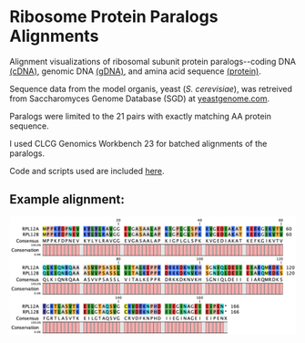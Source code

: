 # Ribosome Protein Paralogs Alignments

Alignment visualizations of ribosomal subunit protein paralogs--coding DNA [(cDNA)](https://github.com/samuelcampione/Ribosome-Protein-Paralogs-Alignments/tree/main/cDNA), genomic DNA [(gDNA)](https://github.com/samuelcampione/Ribosome-Protein-Paralogs-Alignments/tree/main/gDNA), and amina acid sequence [(protein)](https://github.com/samuelcampione/Ribosome-Protein-Paralogs-Alignments/tree/main/Protein).

Sequence data from the model organis, yeast (*S. cerevisiae*), was retreived from Saccharomyces Genome Database (SGD) at [yeastgenome.com](yeastgenome.com).

Paralogs were limited to the 21 pairs with exactly matching AA protein sequence.

I used CLCG Genomics Workbench 23 for batched alignments of the paralogs. 

Code and scripts used are included [here](https://github.com/samuelcampione/Ribosome-Protein-Paralogs-Alignments/tree/main/Code).

## Example alignment:

![alt text](https://github.com/samuelcampione/Ribosome-Protein-Paralogs-Alignments/blob/main/Protein/RPL12A%20alignment_protein.png?raw=true)



